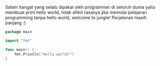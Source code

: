 Salam hangat yang selalu dipakai oleh programmer di seluruh dunia yaitu membuat print hello world, tidak afdol rasanya jika memulai pelajaran programming tanpa hello world, welcome to jungle! Perjalanan masih panjang :)

```go
package main

import "fmt" 

func main() {
	fmt.Println("Hello world!")
}
```